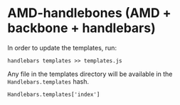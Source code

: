 AMD-handlebones (AMD + backbone + handlebars)
===============

In order to update the templates, run:

    handlebars templates >> templates.js

Any file in the templates directory will be available in the `Handlebars.templates` hash.

    Handlebars.templates['index']


 
